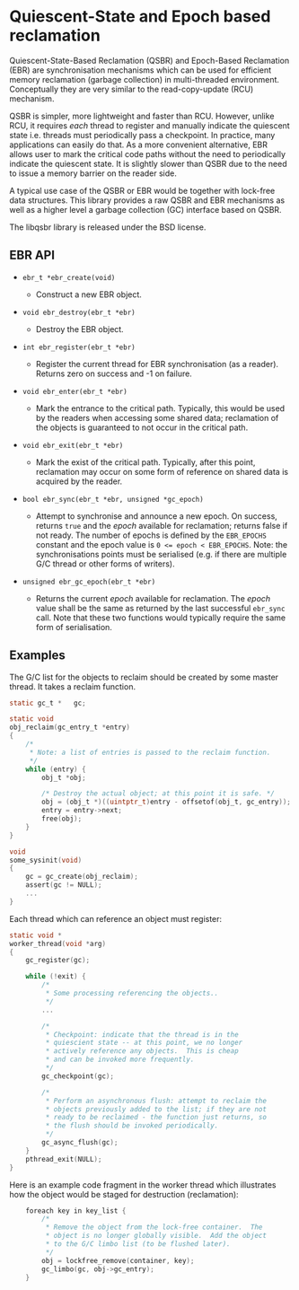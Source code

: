 # Quiescent-State and Epoch based reclamation

Quiescent-State-Based Reclamation (QSBR) and Epoch-Based Reclamation (EBR)
are synchronisation mechanisms which can be used for efficient memory
reclamation (garbage collection) in multi-threaded environment.
Conceptually they are very similar to the read-copy-update (RCU) mechanism.

QSBR is simpler, more lightweight and faster than RCU.  However, unlike RCU,
it requires *each* thread to register and manually indicate the quiescent
state i.e. threads must periodically pass a checkpoint.  In practice, many
applications can easily do that.  As a more convenient alternative, EBR
allows user to mark the critical code paths without the need to periodically
indicate the quiescent state.  It is slightly slower than QSBR due to the
need to issue a memory barrier on the reader side.

A typical use case of the QSBR or EBR would be together with lock-free data
structures.  This library provides a raw QSBR and EBR mechanisms as well as
a higher level a garbage collection (GC) interface based on QSBR.

The libqsbr library is released under the BSD license.

## EBR API

* `ebr_t *ebr_create(void)`
  * Construct a new EBR object.

* `void ebr_destroy(ebr_t *ebr)`
  * Destroy the EBR object.

* `int ebr_register(ebr_t *ebr)`
  * Register the current thread for EBR synchronisation (as a reader).
  Returns zero on success and -1 on failure.

* `void ebr_enter(ebr_t *ebr)`
  * Mark the entrance to the critical path.  Typically, this would be
  used by the readers when accessing some shared data; reclamation of
  the objects is guaranteed to not occur in the critical path.

* `void ebr_exit(ebr_t *ebr)`
  * Mark the exist of the critical path.  Typically, after this point,
  reclamation may occur on some form of reference on shared data is
  acquired by the reader.

* `bool ebr_sync(ebr_t *ebr, unsigned *gc_epoch)`
  * Attempt to synchronise and announce a new epoch.  On success, returns
  `true` and the _epoch_ available for reclamation; returns false if not
  ready.  The number of epochs is defined by the `EBR_EPOCHS` constant and
  the epoch value is `0 <= epoch < EBR_EPOCHS`.  Note: the synchronisations
  points must be serialised (e.g. if there are multiple G/C thread or other
  forms of writers).

* `unsigned ebr_gc_epoch(ebr_t *ebr)`
  * Returns the current _epoch_ available for reclamation.  The _epoch_
  value shall be the same as returned by the last successful `ebr_sync`
  call.  Note that these two functions would typically require the same
  form of serialisation.

## Examples ###

The G/C list for the objects to reclaim should be created by some master
thread.  It takes a reclaim function.
```c
static gc_t *	gc;

static void
obj_reclaim(gc_entry_t *entry)
{
	/*
	 * Note: a list of entries is passed to the reclaim function.
	 */
	while (entry) {
		obj_t *obj;

		/* Destroy the actual object; at this point it is safe. */
		obj = (obj_t *)((uintptr_t)entry - offsetof(obj_t, gc_entry));
		entry = entry->next;
		free(obj);
	}
}

void
some_sysinit(void)
{
	gc = gc_create(obj_reclaim);
	assert(gc != NULL);
	...
}
```

Each thread which can reference an object must register:
```c
static void *
worker_thread(void *arg)
{
	gc_register(gc);

	while (!exit) {
		/*
		 * Some processing referencing the objects..
		 */
		...

		/*
		 * Checkpoint: indicate that the thread is in the
		 * quiescient state -- at this point, we no longer
		 * actively reference any objects.  This is cheap
		 * and can be invoked more frequently.
		 */
		gc_checkpoint(gc);

		/*
		 * Perform an asynchronous flush: attempt to reclaim the
		 * objects previously added to the list; if they are not
		 * ready to be reclaimed - the function just returns, so
		 * the flush should be invoked periodically.
		 */
		gc_async_flush(gc);
	}
	pthread_exit(NULL);
}
```

Here is an example code fragment in the worker thread which illustrates
how the object would be staged for destruction (reclamation):
```c
	foreach key in key_list {
		/*
		 * Remove the object from the lock-free container.  The
		 * object is no longer globally visible.  Add the object
		 * to the G/C limbo list (to be flushed later).
		 */
		obj = lockfree_remove(container, key);
		gc_limbo(gc, obj->gc_entry);
	}
```
